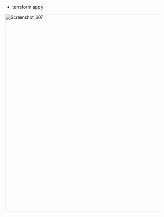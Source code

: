 * terraform apply

<img width="650" alt="Screenshot_607" src="https://user-images.githubusercontent.com/13994900/80441899-77f04980-88d1-11ea-9de9-9d278da05ddc.png">

